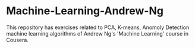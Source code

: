 # Machine-Learning-Andrew-Ng
This repository has exercises related to PCA, K-means, Anomoly Detection machine learning algorithms of Andrew Ng's 'Machine Learning' course in Cousera.
